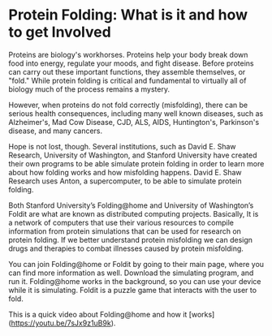 # Protein Folding: What is it and how to get Involved

Proteins are biology's workhorses. Proteins help your body break down food into energy, regulate your moods, and fight disease. Before proteins can carry out these important functions, they assemble themselves, or "fold." While protein folding is critical and fundamental to virtually all of biology much of the process remains a mystery.

However, when proteins do not fold correctly (misfolding), there can be serious health consequences, including many well known diseases, such as Alzheimer's, Mad Cow Disease, CJD, ALS, AIDS, Huntington's, Parkinson's disease, and many cancers.

Hope is not lost, though. Several institutions, such as David E. Shaw Research, University of Washington, and Stanford University have created their own programs to be able simulate protein folding in order to learn more about how folding works and how misfolding happens. David E. Shaw Research uses Anton, a supercomputer, to be able to simulate protein folding.

Both Stanford University’s Folding@home and University of Washington’s Foldit are what are known as distributed computing projects. Basically, It is a network of computers that use their various resources to compile information from protein simulations that can be used for research on protein folding. If we better understand protein misfolding we can design drugs and therapies to combat illnesses caused by protein misfolding.

You can join Folding@home or Foldit by going to their main page, where you can find more information as well. Download the simulating program, and run it. Folding@home works in the background, so you can use your device while it is simulating. Foldit is a puzzle game that interacts with the user to fold.

This is a quick video about Folding@home and how it [works] (https://youtu.be/7sJx9z1uB9k).